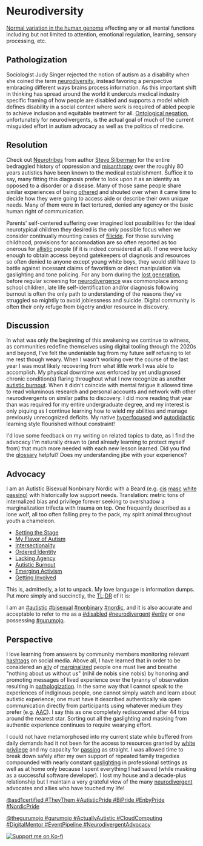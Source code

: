 Neurodiversity
==============

[Normal variation in the human genome](https://www.diversitystyleguide.com/glossary/neurodiversity/)
affecting any or all mental functions including but not limited to attention,
emotional regulation, learning, sensory processing, etc.


Pathologization
---------------

Sociologist Judy Singer rejected the notion of autism as a disability when she
coined the term [neurodiversity](./glossary.md#neurodiversity), instead favoring
a perspective embracing different ways brains process information.  As this
important shift in thinking has spread around the world it undercuts medical
industry specific framing of how people are disabled and supports a model which
defines disability in a social context where work is required of abled people to
achieve inclusion and equitable treatment for all.
[Ontological negation](https://twitter.com/alexhaagaard/status/1402089497123344387),
unfortunately for neurodivergents, is the actual goal of much of the current
misguided effort in autism advocacy as well as the politics of medicine.


Resolution
----------

Check out [Neurotribes](https://neurotribes.com/) from author
[Steve Silberman](https://twitter.com/stevesilberman) for the entire bedraggled
history of oppression and [misanthropy](./glossary.md#misanthropy) over the
roughly 80 years autistics have been known to the medical establishment.
Suffice it to say, many fitting this diagnosis prefer to look upon it as an
identity as opposed to a disorder or a disease.  Many of those same people share
similar experiences of being [othered](./glossary.md#othered) and shouted over
when it came time to decide how they were going to access aide or describe their
own unique needs.  Many of them were in fact tortured, denied any agency or the
basic human right of communication.

Parents' self-centered suffering over imagined lost possibilities for the ideal
neurotypical children they desired is the only possible focus when we consider
continually mounting cases of [filicide](./glossary.md#filicide).  For those
surviving childhood, provisions for accomodation are so often reported as too
onerous for [allistic](./glossary.md#allistic) people (if it is indeed
considered at all).  If one were lucky enough to obtain access beyond
gatekeepers of diagnosis and resources so often denied to anyone except young
white boys, they would still have to battle against incessant claims of
favoritism or direct manipulation via gaslighting and tone policing.  For any
born during the
[lost generation](https://www.ncbi.nlm.nih.gov/pmc/articles/PMC8415774/), before
regular screening for [neurodivergence](./glossary.md#neurodivergent) was
commonplace among school children, late life self-identification and/or
diagnosis following burnout is often the only path to understanding of the
reasons they've struggled so mightily to avoid joblessness and suicide.  Digital
community is often their only refuge from bigotry and/or resource in discovery.


Discussion
----------

In what was only the beginning of this awakening we continue to witness, as
communities redefine themselves using digital tooling through the 2020s and
beyond, I've felt the undeniable tug from my future self refusing to let me
rest though weary.  When I wasn't working over the course of the last year I
was most likely recovering from what little work I was able to accomplish.  My
physical downtime was enforced by yet undiagnosed chronic condition(s) flaring
throughout what I now recognize as another [autistic burnout](./burnout.md).
When it didn't coincide with mental fatigue it allowed time to read voluminous
research and personal accounts and network with other neurodivergents on similar
paths to discovery.  I did more reading that year than was required for my
entire undergraduate degree, and my interest is only piquing as I continue
learning how to wield my abilities and manage previously unrecognized deficits.
My native [hyperfocused](./glossary.md#hyperfocus) and [autodidactic](./glossary.md#autodidact)
learning style flourished without constraint!

I'd love some feedback on my writing on related topics to date, as I find the
advocacy I'm naturally drawn to (and already learning to protect myself from)
that much more needed with each new lesson learned.  Did you find the
[glossary](./glossary.md 'Definition List') helpful?  Does my understanding jibe
with your experience?


Advocacy
--------

I am an Autistic Bisexual Nonbinary Nordic with a Beard (e.g.
[cis](./glossary.md#cisgender) [masc](./glossary.md#masculine)
[white](./glossary.md#white) [passing](./glossary.md#passing)) with historically
low support needs.  Translation: metric tons of internalized bias and privilege
forever seeking to overshadow a marginalization trifecta with trauma on top.
One frequently described as a lone wolf, all too often falling prey to the pack,
my spirit animal throughout youth a chameleon.

* [Setting the Stage](./introduction.md)
* [My Flavor of Autism](./diagnosis.md)
* [Intersectionality](./intersectionality.md)
* [Ordered Identity](./identity.md)
* [Lacking Agency](./agency.md)
* [Autistic Burnout](./burnout.md)
* [Emerging Activism](./activism.md)
* [Getting Involved](./engagement.md)

This is, admittedly, a lot to unpack.  My love language is information dumps.
Put more simply and succinctly, the [TL;DR](./glossary.md#TLDR) of it is:

I am an [#autistic](https://twitter.com/hashtag/autistic)
[#bisexual](https://twitter.com/hashtag/bisexual)
[#nonbinary](https://twitter.com/hashtag/nonbinary)
[#nordic](https://twitter.com/hashtag/nordic),
and it is also accurate and acceptable to refer to me as a
[#disabled](https://twitter.com/hashtag/disabled)
[#neurodivergent](https://twitter.com/hashtag/neurodivergent)
[#enby](https://twitter.com/hashtag/enby)
or one possessing [#gurumojo](https://twitter.com/hashtag/gurumojo).


Perspective
-----------

I love learning from answers by community members monitoring relevant
[hashtags](./glossary.md#hashtag) on social media.  Above all, I have learned
that in order to be considered an [ally](./glossary.md#ally) of
[marginalized](./glossary.md#marginalize) people one must live and breathe
"nothing about us without us" (nihil de nobis sine nobis) by honoring and
promoting messages of lived experience over the tyranny of observation resulting
in [pathologization](./glossary.md#pathologize).  In the same way that I cannot
speak to the experiences of indiginous people, one cannot simply watch and learn
about autistic experience; one must have it described authentically via open
communication directly from participants using whatever medium they prefer
(e.g. [AAC](./glossary.md#AAC 'Augmentative and Alternative Communication')).
I say this as one completely rediscovered after 44 trips around the nearest
star.  Sorting out all the gaslighting and masking from authentic experience
continues to require wearying effort.

I could not have metamorphosed into my current state while buffered from daily
demands had it not been for the access to resources granted by
[white privilege](./glossary.md#privilege) and my capacity for
[passing](./glossary.md#passing) as straight.  I was allowed time to break down
safely after my own support of repeated family tragedies compounded with nearly
constant [gaslighting](./glossary.md#gaslighting) in professional settings as
well as at home only because I spent everything I had saved (while masking as a
successful software developer).  I lost my house and a decade-plus relationship
but I maintain a very grateful view of the many
[neurodivergent](./glossary.md#neurodivergent) advocates and allies who have
touched my life!

[@asd1certified #TheyThem #AutisticPride #BiPride #EnbyPride #NordicPride](https://twitter.com/asd1certified 'Certified Autistic on Twitter')

[@thegurumojo #gurumojo #ActuallyAutistic #CloudComputing #DigitalMentor #EventPipeline #NeurodivergentAdvocacy](https://twitter.com/thegurumojo 'Neurodivergent Advocacy on Twitter')

[![Support me on Ko-fi](https://ko-fi.com/img/githubbutton_sm.svg)](https://ko-fi.com/gurumojo 'Buy me a coffee?')

